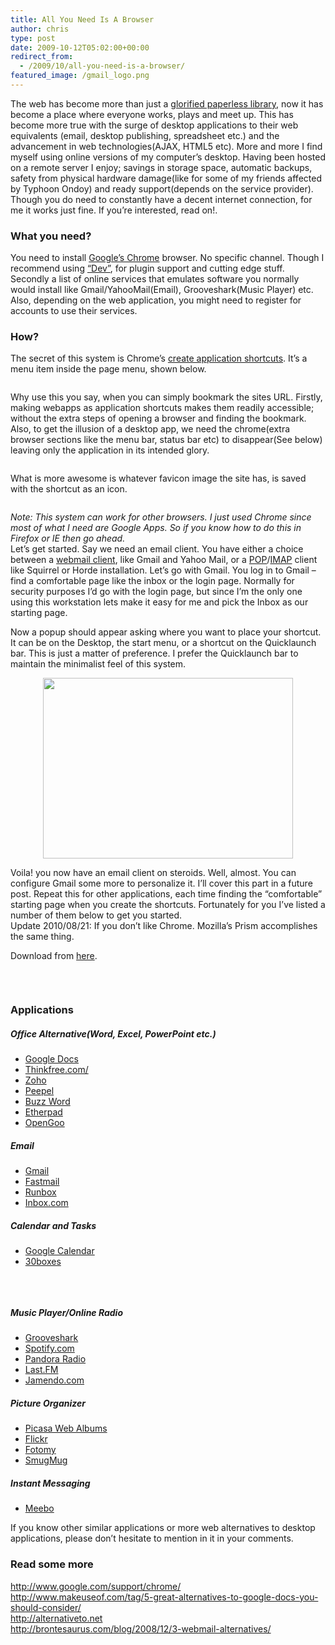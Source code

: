 ```yaml
---
title: All You Need Is A Browser
author: chris
type: post
date: 2009-10-12T05:02:00+00:00
redirect_from:
  - /2009/10/all-you-need-is-a-browser/
featured_image: /gmail_logo.png
---
```


The web has become more than just a <a href="http://www.ipl.org/" target="_blank">glorified paperless library</a>, now it has become a place where everyone works, plays and meet up. This has become more true with the surge of desktop applications to their web equivalents (email, desktop publishing, spreadsheet etc.) and the advancement in web technologies(AJAX, HTML5 etc). More and more I find myself using online versions of my computer&#8217;s desktop. <!--more-->Having been hosted on a remote server I enjoy; savings in storage space, automatic backups, safety from physical hardware damage(like for some of my friends affected by Typhoon Ondoy) and ready support(depends on the service provider). Though you do need to constantly have a decent internet connection, for me it works just fine. If you&#8217;re interested, read on!.

### What you need?

You need to install <a href="http://www.google.com/chrome" target="_blank">Google&#8217;s Chrome</a> browser. No specific channel. Though I recommend using <a href="http://dev.chromium.org/getting-involved/dev-channel" target="_blank">&#8220;Dev&#8221;</a>, for plugin support and cutting edge stuff. Secondly a list of online services that emulates software you normally would install like Gmail/YahooMail(Email), Grooveshark(Music Player) etc. Also, depending on the web application, you might need to register for accounts to use their services.

### How?

The secret of this system is Chrome&#8217;s <a href="http://www.google.com/support/chrome/bin/answer.py?hl=en&answer=95710" target="_blank">create application shortcuts</a>. It&#8217;s a menu item inside the page menu, shown below.

<div style="clear: both; text-align: center;">
  <a style="margin-left: 1em; margin-right: 1em;" href="http://3.bp.blogspot.com/_BBS5bkzuLXM/StH9Kkvps7I/AAAAAAAADJ8/bms9XUcHG5I/s1600-h/potatokorner-build-workstation-using-chrome-gmail-step1.PNG" target="_blank"><img src="http://3.bp.blogspot.com/_BBS5bkzuLXM/StH9Kkvps7I/AAAAAAAADJ8/bms9XUcHG5I/s400/potatokorner-build-workstation-using-chrome-gmail-step1.PNG" alt="" border="0" /></a>
</div>

Why use this you say, when you can simply bookmark the sites URL. Firstly, making webapps as application shortcuts makes them readily accessible; without the extra steps of opening a browser and finding the bookmark. Also, to get the illusion of a desktop app, we need the chrome(extra browser sections like the menu bar, status bar etc) to disappear(See below) leaving only the application in its intended glory.

<div style="clear: both; text-align: center;">
  <a style="margin-left: 1em; margin-right: 1em;" href="http://4.bp.blogspot.com/_BBS5bkzuLXM/StJoSaWGMfI/AAAAAAAADKc/GqIOV1K0_64/s1600-h/potatokorner-chromeless-window.PNG" target="_blank"><img src="http://4.bp.blogspot.com/_BBS5bkzuLXM/StJoSaWGMfI/AAAAAAAADKc/GqIOV1K0_64/s400/potatokorner-chromeless-window.PNG" alt="" border="0" /></a>
</div>

What is more awesome is whatever favicon image the site has, is saved with the shortcut as an icon.

<div style="clear: both; text-align: center;">
  <a style="margin-left: 1em; margin-right: 1em;" href="http://3.bp.blogspot.com/_BBS5bkzuLXM/StLytRz5lOI/AAAAAAAADKk/F4DfqmZNzPk/s1600-h/potatokorner-shortcuticons.PNG" target="_blank"><img src="http://3.bp.blogspot.com/_BBS5bkzuLXM/StLytRz5lOI/AAAAAAAADKk/F4DfqmZNzPk/s400/potatokorner-shortcuticons.PNG" alt="" border="0" /></a>
</div>

_Note: This system can work for other browsers. I just used Chrome since most of what I need are Google Apps. So if you know how to do this in Firefox or IE then go ahead._  
Let&#8217;s get started. Say we need an email client. You have either a choice between a <a href="http://en.wikipedia.org/wiki/Webmail" target="_blank">webmail client</a>, like Gmail and Yahoo Mail, or a <a href="http://en.wikipedia.org/wiki/Post_Office_Protocol" target="_blank">POP</a>/<a href="http://en.wikipedia.org/wiki/IMAP" target="_blank">IMAP</a> client like Squirrel or Horde installation. Let&#8217;s go with Gmail. You log in to Gmail &#8211; find a comfortable page like the inbox or the login page. Normally for security purposes I&#8217;d go with the login page, but since I&#8217;m the only one using this workstation lets make it easy for me and pick the Inbox as our starting page.

Now a popup should appear asking where you want to place your shortcut. It can be on the Desktop, the start menu, or a shortcut on the Quicklaunch bar. This is just a matter of preference. I prefer the Quicklaunch bar to maintain the minimalist feel of this system.

<div style="clear: both; text-align: center;">
  <a style="margin-left: 1em; margin-right: 1em;" href="http://1.bp.blogspot.com/_BBS5bkzuLXM/StH9X1KKHVI/AAAAAAAADKE/vX_2bLjktWg/s1600-h/potatokorner-build-workstation-using-chrome-gmail-step2.PNG" target="_blank"><img src="http://1.bp.blogspot.com/_BBS5bkzuLXM/StH9X1KKHVI/AAAAAAAADKE/vX_2bLjktWg/s400/potatokorner-build-workstation-using-chrome-gmail-step2.PNG" alt="" width="400" height="289" border="0" /></a>
</div>

Voila! you now have an email client on steroids. Well, almost. You can configure Gmail some more to personalize it. I&#8217;ll cover this part in a future post. Repeat this for other applications, each time finding the &#8220;comfortable&#8221; starting page when you create the shortcuts. Fortunately for you I&#8217;ve listed a number of them below to get you started.  
Update 2010/08/21: If you don&#8217;t like Chrome. Mozilla&#8217;s Prism accomplishes the same thing.

Download from [here][1].

<div style="clear: both; text-align: center;">
  <a style="margin-left: 1em; margin-right: 1em;" href="http://4.bp.blogspot.com/_BBS5bkzuLXM/StIAUDMLqzI/AAAAAAAADKM/ynVMoh_LERA/s1600-h/potatokorner-build-workstation-using-chrome-gmail-step3.PNG" target="_blank"><img src="http://4.bp.blogspot.com/_BBS5bkzuLXM/StIAUDMLqzI/AAAAAAAADKM/ynVMoh_LERA/s400/potatokorner-build-workstation-using-chrome-gmail-step3.PNG" alt="" border="0" /></a>
</div>

&nbsp;

### Applications

##### Office Alternative(Word, Excel, PowerPoint etc.)

- <a href="http://docs.google.com/" target="_blank">Google Docs</a>
- <a href="http://www.thinkfree.com/" target="_blank">Thinkfree.com/</a>
- <a href="http://www.zoho.com/" target="_blank">Zoho</a>
- <a href="http://www.peepel.com/" target="_blank">Peepel</a>
- <a href="http://www.adobe.com/acom/buzzword/" target="_blank">Buzz Word</a>
- <a href="http://etherpad.com/" target="_blank">Etherpad</a>
- <a href="http://opengoo.org/" target="_blank">OpenGoo</a>

##### Email

- <a href="https://mail.google.com/" target="_blank">Gmail</a>
- <a href="http://www.fastmail.fm/" target="_blank">Fastmail</a>
- <a href="http://www.runbox.com/" target="_blank">Runbox</a>
- <a href="https://www.inbox.com/login.aspx?gdi=true" target="_blank">Inbox.com</a>

##### Calendar and Tasks

- <a href="https://www.google.com/calendar/render?tab=mc" target="_blank">Google Calendar</a>
- <a href="http://30boxes.com/" target="_blank">30boxes</a>

&nbsp;

<div style="clear: both; text-align: center;">
  <a style="margin-left: 1em; margin-right: 1em;" href="http://1.bp.blogspot.com/_BBS5bkzuLXM/StIA2TK7ZmI/AAAAAAAADKU/LHeRsPt_Fxs/s1600-h/potatokorner-30boxes.PNG" target="_blank"><img src="http://1.bp.blogspot.com/_BBS5bkzuLXM/StIA2TK7ZmI/AAAAAAAADKU/LHeRsPt_Fxs/s400/potatokorner-30boxes.PNG" alt="" border="0" /></a>
</div>

##### Music Player/Online Radio

- <a href="http://listen.grooveshark.com/" target="_blank">Grooveshark</a>
- <a href="http://spotify.com/" target="_blank">Spotify.com</a>
- <a href="http://www.pandora.com/" target="_blank">Pandora Radio</a>
- <a href="http://www.last.fm/" target="_blank">Last.FM</a>
- <a href="http://www.jamendo.com/en/" target="_blank">Jamendo.com</a>

##### Picture Organizer

- <a href="http://picasaweb.google.com/home" target="_blank">Picasa Web Albums</a>
- <a href="http://www.flickr.com/" target="_blank">Flickr</a>
- <a href="http://www.fotonomy.com/" target="_blank">Fotomy</a>
- <a href="http://www.smugmug.com/" target="_blank">SmugMug</a>

##### Instant Messaging

- <a href="http://meebo.com/home" target="_blank">Meebo</a>

If you know other similar applications or more web alternatives to desktop applications, please don&#8217;t hesitate to mention in it in your comments.

### Read some more

<a href="http://www.google.com/support/chrome/" target="_blank">http://www.google.com/support/chrome/</a>  
<a href="http://www.makeuseof.com/tag/5-great-alternatives-to-google-docs-you-should-consider/" target="_blank">http://www.makeuseof.com/tag/5-great-alternatives-to-google-docs-you-should-consider/</a>  
<a href="http://alternativeto.net/" target="_blank">http://alternativeto.net</a>  
<a href="http://brontesaurus.com/blog/2008/12/3-webmail-alternatives/" target="_blank">http://brontesaurus.com/blog/2008/12/3-webmail-alternatives/</a>

[1]: http://prism.mozillalabs.com/

